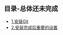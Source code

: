 ## 目录-总体还未完成

- [1.安装Git](https://github.com/AnOptimistSeePessimist/git-tutorial/blob/master/1.%E5%AE%89%E8%A3%85Git.md)
- [2.安装完成后重要的设置](https://github.com/AnOptimistSeePessimist/git-tutorial/blob/master/2.%E5%AE%89%E8%A3%85%E5%AE%8C%E6%88%90%E5%90%8E%E9%87%8D%E8%A6%81%E7%9A%84%E8%AE%BE%E7%BD%AE.md)



